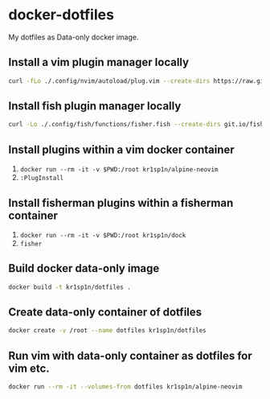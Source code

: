 # docker-dotfiles

My dotfiles as Data-only docker image.


## Install a vim plugin manager locally

```bash
curl -fLo ./.config/nvim/autoload/plug.vim --create-dirs https://raw.githubusercontent.com/junegunn/vim-plug/master/plug.vim
```

## Install fish plugin manager locally

```bash
curl -Lo ./.config/fish/functions/fisher.fish --create-dirs git.io/fisher
```

## Install plugins within a vim docker container

1. ```docker run --rm -it -v $PWD:/root kr1sp1n/alpine-neovim```
2. ```:PlugInstall```


## Install fisherman plugins within a fisherman container

1. ```docker run --rm -it -v $PWD:/root kr1sp1n/dock```
2. ```fisher```

## Build docker data-only image

```bash
docker build -t kr1sp1n/dotfiles .
```

## Create data-only container of dotfiles

```bash
docker create -v /root --name dotfiles kr1sp1n/dotfiles
```

## Run vim with data-only container as dotfiles for vim etc.

```bash
docker run --rm -it --volumes-from dotfiles kr1sp1n/alpine-neovim
```
